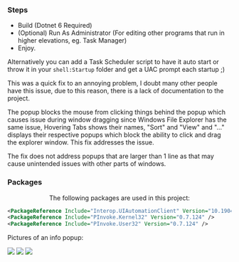 ### Steps
* Build (Dotnet 6 Required)
* (Optional) Run As Administrator (For editing other programs that run in higher elevations, eg. Task Manager)
* Enjoy.

Alternatively you can add a Task Scheduler script to have it auto start or throw it in your `shell:Startup` folder and get a UAC prompt each startup ;)

This was a quick fix to an annoying problem, I doubt many other people have this issue, due to this reason, there is a lack of documentation to the project.

The popup blocks the mouse from clicking things behind the popup which causes issue during window dragging since Windows File Explorer has the same issue, Hovering Tabs shows their names, "Sort" and "View" and "..." displays their respective popups which block the ability to click and drag the explorer window. This fix addresses the issue.

The fix does not address popups that are larger than 1 line as that may cause unintended issues with other parts of windows.

### Packages
<p align="center">
The following packages are used in this project:
</p>

```xml
<PackageReference Include="Interop.UIAutomationClient" Version="10.19041.0" />
<PackageReference Include="PInvoke.Kernel32" Version="0.7.124" />
<PackageReference Include="PInvoke.User32" Version="0.7.124" />
```

Pictures of an info popup:

<img src="https://cdn.discordapp.com/attachments/883435300880261120/1036287020038901920/5096f326-4e01-47b6-bdac-039aec7da779_30-10-2022.png"/>

<img src="https://cdn.discordapp.com/attachments/883435300880261120/1036287334846578770/d62c5052-a6c1-461b-bff9-33418f2d2d20_30-10-2022.png"/>

<img src="https://cdn.discordapp.com/attachments/883435300880261120/1036287528354988163/ca74a981-2d73-49da-852d-d42f831d588c_30-10-2022.png"/>
